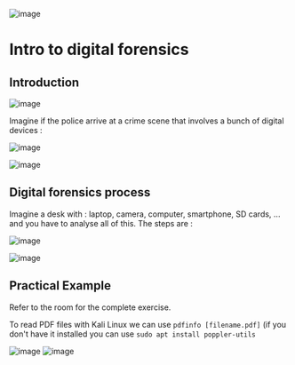 ![image](https://user-images.githubusercontent.com/112873207/221590092-7c4e8098-861b-4039-b46c-0c911df573d9.png)

# Intro to digital forensics

## Introduction

![image](https://user-images.githubusercontent.com/112873207/221584988-9745a910-2894-4c67-a303-a75126956324.png)

Imagine if the police arrive at a crime scene that involves a bunch of digital devices : 

![image](https://user-images.githubusercontent.com/112873207/221585919-440b0ae3-8ca3-4eb7-8c03-dd05f697c83b.png)

![image](https://user-images.githubusercontent.com/112873207/221586456-22c55978-9cc4-43f4-a418-fa1956a38e81.png)

## Digital forensics process

Imagine a desk with : laptop, camera, computer, smartphone, SD cards, ... and you have to analyse all of this. The steps are : 

![image](https://user-images.githubusercontent.com/112873207/221586946-76d6684e-5a4c-49f8-b2fc-989567979980.png)

![image](https://user-images.githubusercontent.com/112873207/221588174-5b469498-e4c7-446c-9ff2-c190cbf68ba8.png)

## Practical Example

Refer to the room for the complete exercise.

To read PDF files with Kali Linux we can use `pdfinfo [filename.pdf]` (if you don't have it installed you can use `sudo apt install poppler-utils`

![image](https://user-images.githubusercontent.com/112873207/221592248-707ae832-2305-4b85-87d4-d92584ba8914.png)
![image](https://user-images.githubusercontent.com/112873207/221592584-e37fcf06-7eeb-4e33-8e7c-9b731904f569.png)







